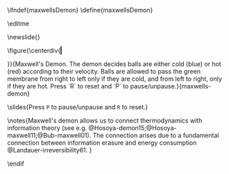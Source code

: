 \ifndef{maxwellsDemon}
\define{maxwellsDemon}

\editme 

\newslide{}

\figure{\centerdiv{<canvas id="maxwellCanvas" width="900" height="500" style="border:1px solid black;display:inline;text-align:center"></canvas>

<script src="\scriptsDir/ballworld/constructors.js"></script>
<script src="\scriptsDir/ballworld/script2.js"></script>
<script src="\scriptsDir/ballworld/ballworld.js"></script>
<script src="\scriptsDir/ballworld/maxwell.js"></script>}}{Maxwell's Demon. The demon decides balls are either cold (blue) or hot (red) according to their velocity. Balls are allowed to pass the green membrane from right to left only if they are cold, and from left to right, only if they are hot. Press `R` to reset and `P` to pause/unpause.}{maxwells-demon}

\slides{Press `P` to pause/unpause and `R` to reset.}

\notes{Maxwell's demon allows us to connect thermodynamics with information theory (see e.g. @Hosoya-demon15;@Hosoya-maxwell11;@Bub-maxwell01). The connection arises due to a fundamental connection between information erasure and energy consumption @Landauer-irreversibility61. }

\endif
